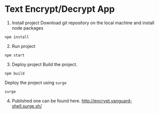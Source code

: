 # Text Encrypt/Decrypt App

1. Install project
Download git repository on the local machine and install node packages

```
npm install
```

2. Run project

```
npm start
```

3. Deploy project
Build the project.
```
npm build
```
Deploy the project using `surge`
```
surge
```

4. Published one can be found here.
http://encrypt.vanguard-shell.surge.sh/